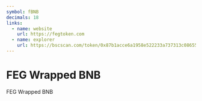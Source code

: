 ```yaml
---
symbol: fBNB
decimals: 18
links:
  - name: website
    url: https://fegtoken.com
  - name: explorer
    url: https://bscscan.com/token/0x87b1acce6a1958e522233a737313c086551a5c76
---
```


# FEG Wrapped BNB

FEG Wrapped BNB
